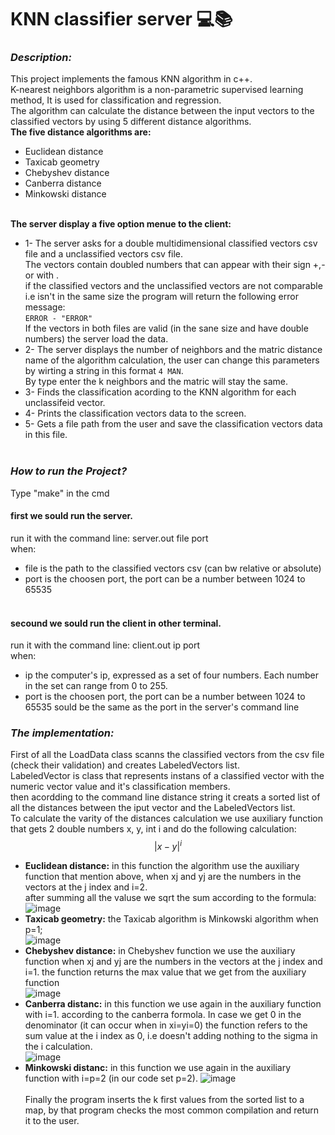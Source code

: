 # KNN classifier server :computer::books:
### ***Description:***
This project implements the famous KNN algorithm in c++.<br /> 
K-nearest neighbors algorithm is a non-parametric supervised learning method, It is used for classification and regression.<br />
The algorithm can calculate the distance between the input vectors to the classified vectors by using 5 different distance algorithms.<br />
**The five distance algorithms are:<br />**
* Euclidean distance<br /> 
* Taxicab geometry<br /> 
* Chebyshev distance<br /> 
* Canberra distance<br /> 
* Minkowski distance<br /><br /> 

**The server display a five option menue to the client:<br/>**
* 1- The server asks for a double multidimensional classified vectors csv file and a unclassified vectors csv file.<br/>
The vectors contain doubled numbers that can appear with their sign +,- or with .<br />
if the classified vectors and the unclassified vectors are not comparable i.e isn't in the same size the program will return the following error message:<br/>
`ERROR - "ERROR"`<br />
If the vectors in both files are valid (in the sane size and have double numbers) the server load the data.<br/>
* 2- The server displays the number of neighbors and the matric distance name of the algorithm calculation, the user can change this parameters by wirting a string in this format ``` 4 MAN ```. <br/>By type enter the k neighbors and the matric will stay the same.<br/>
* 3- Finds the classification acording to the KNN algorithm for each unclassifeid vector.<br/>  
* 4- Prints the classification vectors data to the screen.<br/>
* 5- Gets a file path from the user and save the classification vectors data in this file.<br/><br/>


### ***How to run the Project?<br />***
Type "make" in the cmd<br />
#### first we sould run the server.
run it with the command line: server.out file port<br />
when:<br />
* file is the path to the classified vectors csv (can bw relative or absolute)
* port is the choosen port, the port can be a number between 1024 to 65535<br /><br /> 
#### secound we sould run the client in other terminal.
run it with the command line: client.out ip port<br />
when:<br />
* ip the computer's ip, expressed as a set of four numbers. Each number in the set can range from 0 to 255.<br/>
* port is the choosen port, the port can be a number between 1024 to 65535 sould be the same as the port in the server's command line<br /> 


### ***The implementation:<br />***
First of all the LoadData class scanns the classified vectors from the csv file (check their validation) and creates LabeledVectors list.<br />
LabeledVector is class that represents instans of a classified vector with the numeric vector value and it's classification members.<br />
then acordding to the command line distance string it creats a sorted list of all the distances between the iput vector and the LabeledVectors list.<br />
To calculate the varity of the distances calculation we use auxiliary function that gets 2 double numbers x, y, int i and do the following calculation: $${|x-y|^i} $$
+ **Euclidean distance:** in this function the algorithm use the auxiliary function that mention above, when xj and yj are the numbers in the vectors at the j index and i=2.<br />
after summing all the valuse we sqrt the sum according to the formula:<br />![image](https://user-images.githubusercontent.com/117579573/202558834-7df913ce-1770-49ab-b0ec-26a8eaf5993b.png)<br />
+ **Taxicab geometry:** the Taxicab algorithm is Minkowski algorithm when p=1;<br />
![image](https://user-images.githubusercontent.com/117579573/202560676-5112300a-0e4b-4c02-b8f3-9a24013c123f.png)
+ **Chebyshev distance:** in Chebyshev function we use the auxiliary function when xj and yj are the numbers in the vectors at the j index and i=1.
the function returns the max value that we get from the auxiliary function<br />
![image](https://user-images.githubusercontent.com/117579573/202561662-a32569c4-53ef-4a53-9ea2-64e7d961005a.png)
+ **Canberra distanc:** in this function we use again in the auxiliary function with i=1. according to the canberra formola.
In case we get 0 in the denominator (it can occur when in xi=yi=0) the function refers to the sum value at the i index as 0, i.e doesn't adding nothing to the sigma in the i calculation.<br />
![image](https://user-images.githubusercontent.com/117579573/202562806-9bced31a-7797-4001-a3a9-3a2ca7637b2b.png)
+ **Minkowski distanc:** in this function we use again in the auxiliary function with i=p=2 (in our code set p=2).
![image](https://user-images.githubusercontent.com/117579573/202564633-69501cfb-c6fe-4a41-875b-7588042507f5.png)<br /><br />
Finally the program inserts the k first values from the sorted list to a map, by that program checks the most common compilation and return it to the user.<br />
